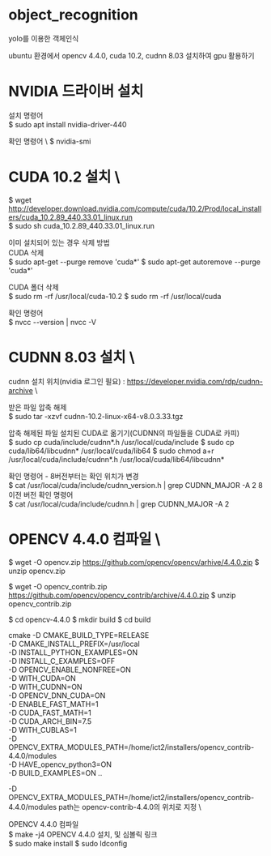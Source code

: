 # object_recognition
yolo를 이용한 객체인식

ubuntu 환경에서 opencv 4.4.0, cuda 10.2, cudnn 8.03 설치하여 gpu 활용하기

# NVIDIA 드라이버 설치
설치 명령어 \
$ sudo apt install nvidia-driver-440

확인 명령어 \ 
$ nvidia-smi

# CUDA 10.2 설치 \
$ wget http://developer.download.nvidia.com/compute/cuda/10.2/Prod/local_installers/cuda_10.2.89_440.33.01_linux.run \
$ sudo sh cuda_10.2.89_440.33.01_linux.run

이미 설치되어 있는 경우 삭제 방법 \
CUDA 삭제 \
$ sudo apt-get --purge remove 'cuda*'
$ sudo apt-get autoremove --purge 'cuda*' 

CUDA 폴더 삭제 \
$ sudo rm -rf /usr/local/cuda-10.2
$ sudo rm -rf /usr/local/cuda

확인 명령어 \
$ nvcc --version | nvcc -V

# CUDNN 8.03 설치 \
cudnn 설치 위치(nvidia 로그인 필요) : https://developer.nvidia.com/rdp/cudnn-archive \

받은 파일 압축 해제 \
$ sudo tar -xzvf cudnn-10.2-linux-x64-v8.0.3.33.tgz

압축 해제된 파일 설치된 CUDA로 옮기기(CUDNN의 파일들을 CUDA로 카피) \
$ sudo cp cuda/include/cudnn*.h /usr/local/cuda/include 
$ sudo cp cuda/lib64/libcudnn* /usr/local/cuda/lib64 
$ sudo chmod a+r /usr/local/cuda/include/cudnn*.h /usr/local/cuda/lib64/libcudnn*

확인 명령어 - 8버전부터는 확인 위치가 변경 \
$ cat /usr/local/cuda/include/cudnn_version.h | grep CUDNN_MAJOR -A 2
8이전 버전 확인 명령어 \
$ cat /usr/local/cuda/include/cudnn.h | grep CUDNN_MAJOR -A 2

# OPENCV 4.4.0 컴파일 \
$ wget -O opencv.zip https://github.com/opencv/opencv/arhive/4.4.0.zip
$ unzip opencv.zip

$ wget -O opencv_contrib.zip https://github.com/opencv/opencv_contrib/archive/4.4.0.zip
$ unzip opencv_contrib.zip

$ cd opencv-4.4.0
$ mkdir build
$ cd build

cmake -D CMAKE_BUILD_TYPE=RELEASE \
	-D CMAKE_INSTALL_PREFIX=/usr/local \
	-D INSTALL_PYTHON_EXAMPLES=ON \
	-D INSTALL_C_EXAMPLES=OFF \
	-D OPENCV_ENABLE_NONFREE=ON \
	-D WITH_CUDA=ON \
	-D WITH_CUDNN=ON \
	-D OPENCV_DNN_CUDA=ON \
	-D ENABLE_FAST_MATH=1 \
	-D CUDA_FAST_MATH=1 \
	-D CUDA_ARCH_BIN=7.5 \
	-D WITH_CUBLAS=1 \
	-D OPENCV_EXTRA_MODULES_PATH=/home/ict2/installers/opencv_contrib-4.4.0/modules \
	-D HAVE_opencv_python3=ON \
	-D BUILD_EXAMPLES=ON ..

-D OPENCV_EXTRA_MODULES_PATH=/home/ict2/installers/opencv_contrib-4.4.0/modules 
path는 opencv-contrib-4.4.0의 위치로 지정 \

OPENCV 4.4.0 컴파일 \
$ make -j4 
OPENCV 4.4.0 설치, 및 심볼릭 링크 \
$ sudo make install
$ sudo ldconfig


